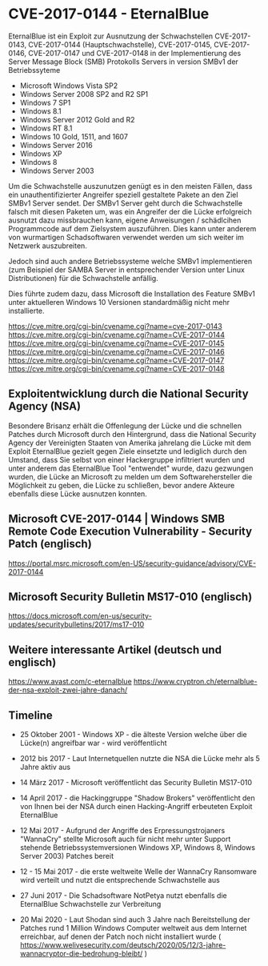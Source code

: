 #  CVE-2017-0144 - EternalBlue

EternalBlue ist ein Exploit zur Ausnutzung der Schwachstellen CVE-2017-0143, CVE-2017-0144 (Hauptschwachstelle), CVE-2017-0145, CVE-2017-0146, CVE-2017-0147 und CVE-2017-0148  in der Implementierung des Server Message Block (SMB) Protokolls Servers in version SMBv1 der Betriebssyteme

* Microsoft Windows Vista SP2
* Windows Server 2008 SP2 and R2 SP1
* Windows 7 SP1
* Windows 8.1
* Windows Server 2012 Gold and R2
* Windows RT 8.1
* Windows 10 Gold, 1511, and 1607
* Windows Server 2016
* Windows XP
* Windows 8
* Windows Server 2003

Um die Schwachstelle auszunutzen genügt es in den meisten Fällen, dass ein unauthentifizierter Angreifer speziell gestaltete Pakete an den Ziel SMBv1 Server sendet. Der SMBv1 Server geht durch die Schwachstelle falsch mit diesen Paketen um, was ein Angreifer der die Lücke erfolgreich ausnutzt dazu missbrauchen kann, eigene Anweisungen / schädlcihen Programmcode auf dem Zielsystem auszuführen. Dies kann unter anderem von wurmartigen Schadsoftwaren verwendet werden um sich weiter im Netzwerk auszubreiten.

Jedoch sind auch andere Betriebssysteme welche SMBv1 implementieren (zum Beispiel der SAMBA Server in entsprechender Version unter Linux Distributionen) für die Schwachstelle anfällig.

Dies führte zudem dazu, dass Microsoft die Installation des Feature SMBv1 unter aktuelleren Windows 10 Versionen standardmäßig nicht mehr installierte.

https://cve.mitre.org/cgi-bin/cvename.cgi?name=cve-2017-0143
https://cve.mitre.org/cgi-bin/cvename.cgi?name=CVE-2017-0144
https://cve.mitre.org/cgi-bin/cvename.cgi?name=CVE-2017-0145
https://cve.mitre.org/cgi-bin/cvename.cgi?name=CVE-2017-0146
https://cve.mitre.org/cgi-bin/cvename.cgi?name=CVE-2017-0147
https://cve.mitre.org/cgi-bin/cvename.cgi?name=CVE-2017-0148

## Exploitentwicklung durch die National Security Agency (NSA)

Besondere Brisanz erhält die Offenlegung der Lücke und die schnellen Patches durch Microsoft durch den Hintergrund, dass die National Security Agency der Vereinigten Staaten von Amerika jahrelang die Lücke mit dem Exploit EternalBlue gezielt gegen Ziele einsetzte und lediglich durch den Umstand, dass Sie selbst von einer Hackergruppe infiltriert wurden und unter anderem das EternalBlue Tool "entwendet" wurde, dazu gezwungen wurden, die Lücke an Microsoft zu melden um dem Softwarehersteller die Möglichkeit zu geben, die Lücke zu schließen, bevor andere Akteure ebenfalls diese Lücke ausnutzen konnten.


## Microsoft CVE-2017-0144 | Windows SMB Remote Code Execution Vulnerability - Security Patch (englisch)

https://portal.msrc.microsoft.com/en-US/security-guidance/advisory/CVE-2017-0144

## Microsoft Security Bulletin MS17-010 (englisch)

https://docs.microsoft.com/en-us/security-updates/securitybulletins/2017/ms17-010

## Weitere interessante Artikel (deutsch und englisch)

https://www.avast.com/c-eternalblue
https://www.cryptron.ch/eternalblue-der-nsa-exploit-zwei-jahre-danach/


## Timeline

* 25 Oktober 2001 - Windows XP - die älteste Version welche über die Lücke(n) angreifbar war - wird veröffentlicht

* 2012 bis 2017 - Laut Internetquellen nutzte die NSA die Lücke mehr als 5 Jahre aktiv aus

* 14 März 2017 - Microsoft veröffentlicht das Security Bulletin MS17-010
* 14 April 2017 - die Hackinggruppe "Shadow Brokers" veröffentlicht den von Ihnen bei der NSA durch einen Hacking-Angriff erbeuteten Exploit EternalBlue
* 12 Mai 2017 - Aufgrund der Angriffe des Erpressungstrojaners "WannaCry" stellte Microsoft auch für nicht mehr unter Support stehende Betriebssystemversionen Windows XP, Windows 8, Windows Server 2003) Patches bereit
* 12 - 15 Mai 2017 - die erste weltweite Welle der WannaCry Ransomware wird verteilt und nutzt die entsprechende Schwachstelle aus
* 27 Juni 2017 - Die Schadsoftware NotPetya nutzt ebenfalls die EternalBlue Schwachstelle zur Verbreitung 
* 20 Mai 2020 - Laut Shodan sind auch 3 Jahre nach Bereitstellung der Patches rund 1 Million Windows Computer weltweit aus dem Internet erreichbar, auf denen der Patch noch nicht installiert wurde ( https://www.welivesecurity.com/deutsch/2020/05/12/3-jahre-wannacryptor-die-bedrohung-bleibt/ )

